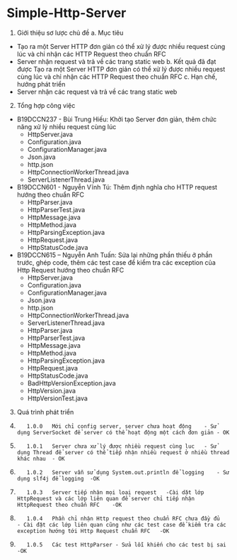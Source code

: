# Simple-Http-Server
1. Giới thiệu sơ lược chủ đề
a.	Mục tiêu
- Tạo ra một Server HTTP đơn giản có thể xử lý được nhiều request cùng lúc và chỉ nhận các HTTP Request theo chuẩn RFC
- Server nhận request và trả về các trang static web
b.	Kết quả đã đạt được 
Tạo ra một Server HTTP đơn giản có thể xử lý được nhiều request cùng lúc và chỉ nhận các HTTP Request theo chuẩn RFC
c.	Hạn chế, hướng phát triển 
- Server nhận các request và trả về các trang static web
2. Tổng hợp công việc
- B19DCCN237 - Bùi Trung Hiếu: Khởi tạo Server đơn giản, thêm chức năng xử lý nhiều request cùng lúc
  -	HttpServer.java
  -	Configuration.java
  -	ConfigurationManager.java
  -	Json.java
  -	http.json
  -	HttpConnectionWorkerThread.java
  -	ServerListenerThread.java
- B19DCCN601 - Nguyễn Vĩnh Tú: Thêm định nghĩa cho HTTP request hướng theo chuẩn RFC
  -	HttpParser.java
  -	HttpParserTest.java
  -	HttpMessage.java
  -	HttpMethod.java
  -	HttpParsingException.java
  -	HttpRequest.java
  -	HttpStatusCode.java
- B19DCCN615 – Nguyễn Anh Tuấn: Sửa lại những phần thiếu ở phần trước, ghép code, thêm các test case để kiểm tra các exception của Http Request hướng theo chuẩn RFC
  -	HttpServer.java
  -	Configuration.java
  -	ConfigurationManager.java
  -	Json.java
  -	http.json
  -	HttpConnectionWorkerThread.java
  -	ServerListenerThread.java
  -	HttpParser.java
  -	HttpParserTest.java
  -	HttpMessage.java
  -	HttpMethod.java
  -	HttpParsingException.java
  -	HttpRequest.java
  -	HttpStatusCode.java
  -	BadHttpVersionException.java
  -	HttpVersion.java
  -	HttpVersionTest.java
  
3. Quá trình phát triển
  1.		1.0.0	Mới chỉ config server, server chưa hoạt động	- Sử dụng ServerSocket để server có thể hoạt động một cách đơn giản	- OK
  2.		1.0.1	Server chưa xử lý được nhiều request cùng luc	- Sử dụng Thread để server có thể tiếp nhận nhiều request ở nhiều thread khác nhau	- OK
  3.		1.0.2	Server vẫn sử dụng System.out.println để logging	- Sử dụng slf4j để logging	-OK
  4.		1.0.3	Server tiếp nhận mọi loại request	-Cài dặt lớp HttpRequest và các lớp liên quan để server chỉ tiếp nhận HttpRequest theo chuẩn RFC	-OK
  5.		1.0.4	Phần chỉ nhận Http request theo chuẩn RFC chưa đầy đủ	- Cài đặt các lớp liên quan cũng như các test case để kiểm tra các exception hướng tới Http Request chuẩn RFC	-OK
  5.		1.0.5	Các test HttpParser	- Sửa lỗi khiến cho các test bị sai	-OK

